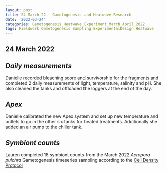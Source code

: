 ```yaml
---
layout: post
title: 24 March 22 - Gametogenesis and Heatwave Research
date: '2022-03-24'
categories: Gametogenesis_Heatwave_Experiment_March_April_2022
tags: Fieldwork Gametogenesis Sampling ExperimentalDesign Heatwave
---
```


## 24 March 2022

## *Daily measurements*

Danielle recorded bleaching score and survivorship for the fragments and completed 2 daily measurements of light, temperature, salinity and pH. She also cleaned the tanks and offloaded the loggers at the end of the day. 

## *Apex*

Danielle calibrated the new Apex system and set up new temperature and outlets to go in the other six tanks for heated treatments. Additionally she added an air pump to the chiller tank.

## *Symbiont counts*

Lauren completed 18 symbiont counts from the March 2022 *Acropora pulchra* Gametogenesis timeseries sampling according to the [Cell Density Protocol](https://github.com/daniellembecker/Gametogenesis/blob/main/protocols/2020-01-07-Cell-Density-Protocol.md)
